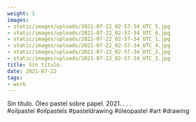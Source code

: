 ```yaml
---
weight: 1
images:
- static/images/uploads/2021-07-22_02-57-34_UTC_5.jpg
- static/images/uploads/2021-07-22_02-57-34_UTC_6.jpg
- static/images/uploads/2021-07-22_02-57-34_UTC_1.jpg
- static/images/uploads/2021-07-22_02-57-34_UTC_4.jpg
- static/images/uploads/2021-07-22_02-57-34_UTC_2.jpg
- static/images/uploads/2021-07-22_02-57-34_UTC_3.jpg
title: Sin título.
date: 2021-07-22
tags:
- work
---
```


Sin título.
Óleo pastel sobre papel.
2021.
.
.
.
#oilpastel #oilpastels #pasteldrawing #óleopastel #art #drawing
